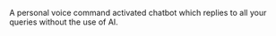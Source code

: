 A personal voice command activated chatbot which replies to all your queries without the use of AI.
